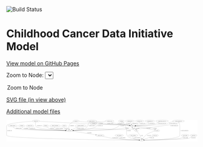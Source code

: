 <link rel='stylesheet' href="assets/style.css">
<link rel='stylesheet' href="https://unpkg.com/leaflet@1.5.1/dist/leaflet.css" integrity="sha512-xwE/Az9zrjBIphAcBb3F6JVqxf46+CDLwfLMHloNu6KEQCAWi6HcDUbeOfBIptF7tcCzusKFjFw2yuvEpDL9wQ==" crossorigin="">
<script type="text/javascript" src="https://code.jquery.com/jquery-3.2.1.min.js"></script>
<script type="text/javascript"  src="https://unpkg.com/leaflet@1.5.1/dist/leaflet.js"></script>
<script type="text/javascript" src="assets/actions.js"></script>

![Build Status](https://github.com/CBIIT/ccdi-model/actions/workflows/model-test-and-deploy.yml/badge.svg)

# Childhood Cancer Data Initiative Model

[View model on GitHub Pages](https://cbiit.github.io/ccdi-model/)



Zoom to Node: <select id="node_select">
  <option value="">Zoom to Node</option>
</select>
<div id="model"></div>

<p>
<a href="./model-desc/ccdi-model.svg">SVG file (in view above)</a>
<p>
<a href="./model-desc">Additional model files</a>
<div id='graph' style='display:off;'>
<svg width="3462pt" height="392pt"
 viewBox="0.00 0.00 3462.04 392.00" xmlns="http://www.w3.org/2000/svg" xmlns:xlink="http://www.w3.org/1999/xlink">
<g id="graph0" class="graph" transform="scale(1 1) rotate(0) translate(4 388)">
<title>Perl</title>
<polygon fill="#ffffff" stroke="transparent" points="-4,4 -4,-388 3458.0444,-388 3458.0444,4 -4,4"/>
<!-- consent_group -->
<g id="node1" class="node">
<title>consent_group</title>
<ellipse fill="none" stroke="#000000" cx="1693" cy="-105" rx="79.0865" ry="18"/>
<text text-anchor="middle" x="1693" y="-101.3" font-family="Times,serif" font-size="14.00" fill="#000000">consent_group</text>
</g>
<!-- study -->
<g id="node13" class="node">
<title>study</title>
<ellipse fill="none" stroke="#000000" cx="2450" cy="-18" rx="36.2938" ry="18"/>
<text text-anchor="middle" x="2450" y="-14.3" font-family="Times,serif" font-size="14.00" fill="#000000">study</text>
</g>
<!-- consent_group&#45;&gt;study -->
<g id="edge38" class="edge">
<title>consent_group&#45;&gt;study</title>
<path fill="none" stroke="#000000" d="M1742.029,-90.7625C1784.9036,-78.915 1849.0446,-62.6398 1906,-54 2001.3983,-39.5287 2289.8972,-25.2734 2403.4056,-20.0692"/>
<polygon fill="#000000" stroke="#000000" points="2403.6832,-23.5602 2413.5134,-19.6085 2403.3644,-16.5675 2403.6832,-23.5602"/>
<text text-anchor="middle" x="1969.5" y="-57.8" font-family="Times,serif" font-size="14.00" fill="#000000">of_consent_group</text>
</g>
<!-- generic_file -->
<g id="node2" class="node">
<title>generic_file</title>
<ellipse fill="none" stroke="#000000" cx="532" cy="-366" rx="65.7887" ry="18"/>
<text text-anchor="middle" x="532" y="-362.3" font-family="Times,serif" font-size="14.00" fill="#000000">generic_file</text>
</g>
<!-- participant -->
<g id="node3" class="node">
<title>participant</title>
<ellipse fill="none" stroke="#000000" cx="1140" cy="-192" rx="62.2891" ry="18"/>
<text text-anchor="middle" x="1140" y="-188.3" font-family="Times,serif" font-size="14.00" fill="#000000">participant</text>
</g>
<!-- generic_file&#45;&gt;participant -->
<g id="edge9" class="edge">
<title>generic_file&#45;&gt;participant</title>
<path fill="none" stroke="#000000" d="M527.5005,-347.7531C522.9429,-324.4318 519.3035,-284.2966 541,-261 576.3933,-222.9965 916.8368,-202.4504 1068.1396,-195.1324"/>
<polygon fill="#000000" stroke="#000000" points="1068.4419,-198.622 1078.2635,-194.6488 1068.1079,-191.63 1068.4419,-198.622"/>
<text text-anchor="middle" x="594" y="-275.3" font-family="Times,serif" font-size="14.00" fill="#000000">of_generic_file</text>
</g>
<!-- generic_file&#45;&gt;study -->
<g id="edge8" class="edge">
<title>generic_file&#45;&gt;study</title>
<path fill="none" stroke="#000000" d="M467.8284,-362.1203C326.3326,-352.7067 0,-325.911 0,-279 0,-279 0,-279 0,-105 0,-42.486 2064.6512,-21.4309 2403.2747,-18.398"/>
<polygon fill="#000000" stroke="#000000" points="2403.4967,-21.8963 2413.4652,-18.3076 2403.4345,-14.8966 2403.4967,-21.8963"/>
<text text-anchor="middle" x="53" y="-188.3" font-family="Times,serif" font-size="14.00" fill="#000000">of_generic_file</text>
</g>
<!-- sample -->
<g id="node17" class="node">
<title>sample</title>
<ellipse fill="none" stroke="#000000" cx="2285" cy="-279" rx="44.393" ry="18"/>
<text text-anchor="middle" x="2285" y="-275.3" font-family="Times,serif" font-size="14.00" fill="#000000">sample</text>
</g>
<!-- generic_file&#45;&gt;sample -->
<g id="edge7" class="edge">
<title>generic_file&#45;&gt;sample</title>
<path fill="none" stroke="#000000" d="M596.4154,-362.2577C755.937,-353.0938 1182.1915,-329.2413 1538,-315 1810.3438,-304.0994 1879.3416,-319.1735 2151,-297 2178.4503,-294.7594 2208.8873,-290.7914 2233.8067,-287.1502"/>
<polygon fill="#000000" stroke="#000000" points="2234.3935,-290.6015 2243.7702,-285.6691 2233.3642,-283.6776 2234.3935,-290.6015"/>
<text text-anchor="middle" x="1591" y="-318.8" font-family="Times,serif" font-size="14.00" fill="#000000">of_generic_file</text>
</g>
<!-- participant&#45;&gt;consent_group -->
<g id="edge22" class="edge">
<title>participant&#45;&gt;consent_group</title>
<path fill="none" stroke="#000000" d="M1194.7911,-183.3801C1294.2414,-167.7342 1504.5936,-134.6408 1617.5396,-116.8717"/>
<polygon fill="#000000" stroke="#000000" points="1618.1597,-120.3173 1627.4942,-115.3056 1617.0718,-113.4023 1618.1597,-120.3173"/>
<text text-anchor="middle" x="1500.5" y="-144.8" font-family="Times,serif" font-size="14.00" fill="#000000">of_participant</text>
</g>
<!-- radiology_file -->
<g id="node4" class="node">
<title>radiology_file</title>
<ellipse fill="none" stroke="#000000" cx="423" cy="-279" rx="73.387" ry="18"/>
<text text-anchor="middle" x="423" y="-275.3" font-family="Times,serif" font-size="14.00" fill="#000000">radiology_file</text>
</g>
<!-- radiology_file&#45;&gt;participant -->
<g id="edge18" class="edge">
<title>radiology_file&#45;&gt;participant</title>
<path fill="none" stroke="#000000" d="M411.9559,-260.7908C406.9392,-249.9493 403.7571,-236.6606 412,-228 434.3446,-204.5232 887.2841,-195.5652 1067.2249,-192.9244"/>
<polygon fill="#000000" stroke="#000000" points="1067.442,-196.4217 1077.3905,-192.7776 1067.341,-189.4224 1067.442,-196.4217"/>
<text text-anchor="middle" x="471" y="-231.8" font-family="Times,serif" font-size="14.00" fill="#000000">of_radiology_file</text>
</g>
<!-- family_relationship -->
<g id="node5" class="node">
<title>family_relationship</title>
<ellipse fill="none" stroke="#000000" cx="880" cy="-279" rx="100.1823" ry="18"/>
<text text-anchor="middle" x="880" y="-275.3" font-family="Times,serif" font-size="14.00" fill="#000000">family_relationship</text>
</g>
<!-- family_relationship&#45;&gt;participant -->
<g id="edge11" class="edge">
<title>family_relationship&#45;&gt;participant</title>
<path fill="none" stroke="#000000" d="M874.1175,-260.8977C871.8254,-250.0965 871.3195,-236.8125 879,-228 891.3962,-213.7766 996.2252,-202.9336 1069.1938,-197.0217"/>
<polygon fill="#000000" stroke="#000000" points="1069.5747,-200.5026 1079.2655,-196.2204 1069.0194,-193.5246 1069.5747,-200.5026"/>
<text text-anchor="middle" x="958.5" y="-231.8" font-family="Times,serif" font-size="14.00" fill="#000000">of_family_relationship</text>
</g>
<!-- sequencing_file -->
<g id="node6" class="node">
<title>sequencing_file</title>
<ellipse fill="none" stroke="#000000" cx="2236" cy="-366" rx="83.3857" ry="18"/>
<text text-anchor="middle" x="2236" y="-362.3" font-family="Times,serif" font-size="14.00" fill="#000000">sequencing_file</text>
</g>
<!-- sequencing_file&#45;&gt;sample -->
<g id="edge3" class="edge">
<title>sequencing_file&#45;&gt;sample</title>
<path fill="none" stroke="#000000" d="M2242.5436,-348.0342C2246.4816,-338.0303 2251.9063,-325.5114 2258,-315 2260.0142,-311.5255 2262.3083,-307.9948 2264.6885,-304.5705"/>
<polygon fill="#000000" stroke="#000000" points="2267.6048,-306.5116 2270.6724,-296.3706 2261.9503,-302.3852 2267.6048,-306.5116"/>
<text text-anchor="middle" x="2324.5" y="-318.8" font-family="Times,serif" font-size="14.00" fill="#000000">of_sequencing_file</text>
</g>
<!-- pathology_file -->
<g id="node7" class="node">
<title>pathology_file</title>
<ellipse fill="none" stroke="#000000" cx="2413" cy="-366" rx="76.0865" ry="18"/>
<text text-anchor="middle" x="2413" y="-362.3" font-family="Times,serif" font-size="14.00" fill="#000000">pathology_file</text>
</g>
<!-- pathology_file&#45;&gt;sample -->
<g id="edge34" class="edge">
<title>pathology_file&#45;&gt;sample</title>
<path fill="none" stroke="#000000" d="M2409.0983,-347.772C2405.9094,-336.9235 2400.3525,-323.634 2391,-315 2376.0425,-301.1916 2355.5799,-292.6561 2336.6211,-287.3903"/>
<polygon fill="#000000" stroke="#000000" points="2337.4342,-283.9858 2326.881,-284.924 2335.7159,-290.7716 2337.4342,-283.9858"/>
<text text-anchor="middle" x="2463" y="-318.8" font-family="Times,serif" font-size="14.00" fill="#000000">of_pathology_file</text>
</g>
<!-- survival -->
<g id="node8" class="node">
<title>survival</title>
<ellipse fill="none" stroke="#000000" cx="1046" cy="-279" rx="48.1917" ry="18"/>
<text text-anchor="middle" x="1046" y="-275.3" font-family="Times,serif" font-size="14.00" fill="#000000">survival</text>
</g>
<!-- survival&#45;&gt;participant -->
<g id="edge10" class="edge">
<title>survival&#45;&gt;participant</title>
<path fill="none" stroke="#000000" d="M1041.6916,-260.9528C1040.245,-250.4369 1040.3998,-237.4328 1047,-228 1052.0459,-220.7887 1067.7529,-213.627 1084.8569,-207.613"/>
<polygon fill="#000000" stroke="#000000" points="1086.0764,-210.8957 1094.444,-204.397 1083.8501,-204.2591 1086.0764,-210.8957"/>
<text text-anchor="middle" x="1086.5" y="-231.8" font-family="Times,serif" font-size="14.00" fill="#000000">of_survival</text>
</g>
<!-- genetic_analysis -->
<g id="node9" class="node">
<title>genetic_analysis</title>
<ellipse fill="none" stroke="#000000" cx="1548" cy="-366" rx="87.9851" ry="18"/>
<text text-anchor="middle" x="1548" y="-362.3" font-family="Times,serif" font-size="14.00" fill="#000000">genetic_analysis</text>
</g>
<!-- genetic_analysis&#45;&gt;participant -->
<g id="edge40" class="edge">
<title>genetic_analysis&#45;&gt;participant</title>
<path fill="none" stroke="#000000" d="M1519.3003,-348.8855C1511.5235,-343.4458 1503.474,-337.0034 1497,-330 1459.1583,-289.064 1473.8671,-252.9203 1424,-228 1387.9292,-209.9742 1283.4795,-200.336 1211.8296,-195.6947"/>
<polygon fill="#000000" stroke="#000000" points="1211.7082,-192.1802 1201.5083,-195.0457 1211.2689,-199.1664 1211.7082,-192.1802"/>
<text text-anchor="middle" x="1545" y="-275.3" font-family="Times,serif" font-size="14.00" fill="#000000">of_genetic_analysis</text>
</g>
<!-- genetic_analysis&#45;&gt;sample -->
<g id="edge39" class="edge">
<title>genetic_analysis&#45;&gt;sample</title>
<path fill="none" stroke="#000000" d="M1620.5402,-355.8474C1661.6831,-349.5492 1713.9874,-340.6343 1760,-330 1783.0199,-324.6797 1787.7117,-318.9849 1811,-315 1960.1549,-289.4777 2000.3342,-311.0844 2151,-297 2178.3194,-294.4462 2208.6288,-290.4716 2233.5015,-286.9062"/>
<polygon fill="#000000" stroke="#000000" points="2234.0578,-290.3622 2243.4506,-285.4606 2233.0512,-283.4349 2234.0578,-290.3622"/>
<text text-anchor="middle" x="1881" y="-318.8" font-family="Times,serif" font-size="14.00" fill="#000000">of_genetic_analysis</text>
</g>
<!-- study_funding -->
<g id="node10" class="node">
<title>study_funding</title>
<ellipse fill="none" stroke="#000000" cx="2042" cy="-105" rx="77.1866" ry="18"/>
<text text-anchor="middle" x="2042" y="-101.3" font-family="Times,serif" font-size="14.00" fill="#000000">study_funding</text>
</g>
<!-- study_funding&#45;&gt;study -->
<g id="edge6" class="edge">
<title>study_funding&#45;&gt;study</title>
<path fill="none" stroke="#000000" d="M2036.8615,-86.7091C2035.0059,-75.8369 2035.0225,-62.5446 2043,-54 2067.1662,-28.116 2301.2596,-20.7086 2403.0851,-18.7022"/>
<polygon fill="#000000" stroke="#000000" points="2403.451,-22.196 2413.3835,-18.5088 2403.3196,-15.1972 2403.451,-22.196"/>
<text text-anchor="middle" x="2105" y="-57.8" font-family="Times,serif" font-size="14.00" fill="#000000">of_study_funding</text>
</g>
<!-- treatment_response -->
<g id="node11" class="node">
<title>treatment_response</title>
<ellipse fill="none" stroke="#000000" cx="1342" cy="-279" rx="104.7816" ry="18"/>
<text text-anchor="middle" x="1342" y="-275.3" font-family="Times,serif" font-size="14.00" fill="#000000">treatment_response</text>
</g>
<!-- treatment_response&#45;&gt;participant -->
<g id="edge19" class="edge">
<title>treatment_response&#45;&gt;participant</title>
<path fill="none" stroke="#000000" d="M1303.0524,-262.2255C1269.0992,-247.6021 1219.8708,-226.3998 1184.3986,-211.1222"/>
<polygon fill="#000000" stroke="#000000" points="1185.3514,-207.7218 1174.7825,-206.9806 1182.5824,-214.1508 1185.3514,-207.7218"/>
<text text-anchor="middle" x="1337" y="-231.8" font-family="Times,serif" font-size="14.00" fill="#000000">of_treatment_response</text>
</g>
<!-- synonym -->
<g id="node12" class="node">
<title>synonym</title>
<ellipse fill="none" stroke="#000000" cx="2083" cy="-366" rx="51.9908" ry="18"/>
<text text-anchor="middle" x="2083" y="-362.3" font-family="Times,serif" font-size="14.00" fill="#000000">synonym</text>
</g>
<!-- synonym&#45;&gt;participant -->
<g id="edge15" class="edge">
<title>synonym&#45;&gt;participant</title>
<path fill="none" stroke="#000000" d="M2085.8413,-347.7041C2086.4414,-336.8301 2085.0993,-323.5375 2077,-315 1915.427,-144.6848 1789.0001,-256.706 1556,-228 1435.3047,-213.1301 1294.159,-202.2899 1211.1912,-196.5833"/>
<polygon fill="#000000" stroke="#000000" points="1211.334,-193.085 1201.119,-195.8961 1210.8575,-200.0688 1211.334,-193.085"/>
<text text-anchor="middle" x="2098.5" y="-275.3" font-family="Times,serif" font-size="14.00" fill="#000000">of_synonym</text>
</g>
<!-- synonym&#45;&gt;study -->
<g id="edge16" class="edge">
<title>synonym&#45;&gt;study</title>
<path fill="none" stroke="#000000" d="M2099.7326,-348.7747C2115.653,-332.1429 2138.1624,-307.9196 2145,-297 2158.7537,-275.0355 2159.3992,-267.7756 2167,-243 2187.785,-175.249 2153.8944,-140.8191 2200,-87 2226.4848,-56.0843 2340.2878,-34.417 2404.84,-24.3576"/>
<polygon fill="#000000" stroke="#000000" points="2405.3995,-27.8129 2414.7564,-22.8432 2404.3426,-20.8931 2405.3995,-27.8129"/>
<text text-anchor="middle" x="2217.5" y="-188.3" font-family="Times,serif" font-size="14.00" fill="#000000">of_synonym</text>
</g>
<!-- synonym&#45;&gt;sample -->
<g id="edge17" class="edge">
<title>synonym&#45;&gt;sample</title>
<path fill="none" stroke="#000000" d="M2104.8223,-349.4551C2120.157,-338.4587 2141.5129,-324.3708 2162,-315 2185.442,-304.2776 2212.8579,-295.8871 2235.8497,-289.9138"/>
<polygon fill="#000000" stroke="#000000" points="2236.8977,-293.2592 2245.7389,-287.4211 2235.1867,-286.4715 2236.8977,-293.2592"/>
<text text-anchor="middle" x="2204.5" y="-318.8" font-family="Times,serif" font-size="14.00" fill="#000000">of_synonym</text>
</g>
<!-- study_personnel -->
<g id="node14" class="node">
<title>study_personnel</title>
<ellipse fill="none" stroke="#000000" cx="2296" cy="-105" rx="87.1846" ry="18"/>
<text text-anchor="middle" x="2296" y="-101.3" font-family="Times,serif" font-size="14.00" fill="#000000">study_personnel</text>
</g>
<!-- study_personnel&#45;&gt;study -->
<g id="edge24" class="edge">
<title>study_personnel&#45;&gt;study</title>
<path fill="none" stroke="#000000" d="M2291.2296,-86.6052C2289.6192,-75.966 2289.764,-62.9544 2297,-54 2310.3322,-37.5017 2363.8983,-27.765 2403.9138,-22.6621"/>
<polygon fill="#000000" stroke="#000000" points="2404.5158,-26.1147 2414.0203,-21.4334 2403.6709,-19.1659 2404.5158,-26.1147"/>
<text text-anchor="middle" x="2366.5" y="-57.8" font-family="Times,serif" font-size="14.00" fill="#000000">of_study_personnel</text>
</g>
<!-- cytogenomic_file -->
<g id="node15" class="node">
<title>cytogenomic_file</title>
<ellipse fill="none" stroke="#000000" cx="2597" cy="-366" rx="89.8845" ry="18"/>
<text text-anchor="middle" x="2597" y="-362.3" font-family="Times,serif" font-size="14.00" fill="#000000">cytogenomic_file</text>
</g>
<!-- cytogenomic_file&#45;&gt;sample -->
<g id="edge4" class="edge">
<title>cytogenomic_file&#45;&gt;sample</title>
<path fill="none" stroke="#000000" d="M2578.3594,-348.2365C2565.2963,-336.8507 2546.8614,-322.7926 2528,-315 2494.6982,-301.2413 2399.4895,-289.9613 2338.6068,-283.8822"/>
<polygon fill="#000000" stroke="#000000" points="2338.698,-280.3744 2328.4037,-282.8799 2338.0135,-287.3409 2338.698,-280.3744"/>
<text text-anchor="middle" x="2625.5" y="-318.8" font-family="Times,serif" font-size="14.00" fill="#000000">of_cytogenomic_file</text>
</g>
<!-- diagnosis -->
<g id="node16" class="node">
<title>diagnosis</title>
<ellipse fill="none" stroke="#000000" cx="1259" cy="-366" rx="54.6905" ry="18"/>
<text text-anchor="middle" x="1259" y="-362.3" font-family="Times,serif" font-size="14.00" fill="#000000">diagnosis</text>
</g>
<!-- diagnosis&#45;&gt;participant -->
<g id="edge21" class="edge">
<title>diagnosis&#45;&gt;participant</title>
<path fill="none" stroke="#000000" d="M1217.4942,-354.1656C1189.9123,-343.8999 1155.7878,-326.0182 1139,-297 1125.5238,-273.706 1127.9221,-242.3622 1132.3681,-219.9981"/>
<polygon fill="#000000" stroke="#000000" points="1135.8112,-220.6389 1134.5796,-210.1159 1128.9801,-219.1101 1135.8112,-220.6389"/>
<text text-anchor="middle" x="1183.5" y="-275.3" font-family="Times,serif" font-size="14.00" fill="#000000">of_diagnosis</text>
</g>
<!-- diagnosis&#45;&gt;sample -->
<g id="edge20" class="edge">
<title>diagnosis&#45;&gt;sample</title>
<path fill="none" stroke="#000000" d="M1311.5591,-361.0389C1350.1444,-357.405 1403.8282,-352.3662 1451,-348 1494.773,-343.9484 1607.1709,-346.2936 1648,-330 1657.9926,-326.0123 1656.9035,-318.7168 1667,-315 1717.5017,-296.409 2097.3809,-301.5876 2151,-297 2178.4414,-294.6521 2208.8776,-290.6752 2233.7988,-287.0557"/>
<polygon fill="#000000" stroke="#000000" points="2234.3813,-290.5078 2243.7632,-285.5853 2233.3593,-283.5828 2234.3813,-290.5078"/>
<text text-anchor="middle" x="1711.5" y="-318.8" font-family="Times,serif" font-size="14.00" fill="#000000">of_diagnosis</text>
</g>
<!-- sample&#45;&gt;participant -->
<g id="edge30" class="edge">
<title>sample&#45;&gt;participant</title>
<path fill="none" stroke="#000000" d="M2249.4344,-268.2634C2207.2966,-256.0726 2134.7588,-236.7446 2071,-228 1905.5781,-205.3121 1401.477,-195.8045 1212.5377,-192.974"/>
<polygon fill="#000000" stroke="#000000" points="1212.4837,-189.4729 1202.433,-192.8245 1212.3801,-196.4722 1212.4837,-189.4729"/>
<text text-anchor="middle" x="2185.5" y="-231.8" font-family="Times,serif" font-size="14.00" fill="#000000">of_sample</text>
</g>
<!-- cell_line -->
<g id="node20" class="node">
<title>cell_line</title>
<ellipse fill="none" stroke="#000000" cx="2727" cy="-192" rx="49.2915" ry="18"/>
<text text-anchor="middle" x="2727" y="-188.3" font-family="Times,serif" font-size="14.00" fill="#000000">cell_line</text>
</g>
<!-- sample&#45;&gt;cell_line -->
<g id="edge32" class="edge">
<title>sample&#45;&gt;cell_line</title>
<path fill="none" stroke="#000000" d="M2328.7676,-276.0651C2406.3072,-270.5674 2564.6589,-257.9155 2618,-243 2643.6492,-235.8278 2670.7817,-223.1526 2691.5603,-212.2332"/>
<polygon fill="#000000" stroke="#000000" points="2693.475,-215.1779 2700.6319,-207.3658 2690.1654,-209.0097 2693.475,-215.1779"/>
<text text-anchor="middle" x="2694.5" y="-231.8" font-family="Times,serif" font-size="14.00" fill="#000000">of_sample</text>
</g>
<!-- pdx -->
<g id="node25" class="node">
<title>pdx</title>
<ellipse fill="none" stroke="#000000" cx="2356" cy="-192" rx="27.8951" ry="18"/>
<text text-anchor="middle" x="2356" y="-188.3" font-family="Times,serif" font-size="14.00" fill="#000000">pdx</text>
</g>
<!-- sample&#45;&gt;pdx -->
<g id="edge31" class="edge">
<title>sample&#45;&gt;pdx</title>
<path fill="none" stroke="#000000" d="M2310.3408,-264.2139C2318.6899,-258.4134 2327.4923,-251.177 2334,-243 2339.5497,-236.0268 2343.9597,-227.4413 2347.3296,-219.3166"/>
<polygon fill="#000000" stroke="#000000" points="2350.6745,-220.3658 2350.9309,-209.7741 2344.1254,-217.8941 2350.6745,-220.3658"/>
<text text-anchor="middle" x="2379.5" y="-231.8" font-family="Times,serif" font-size="14.00" fill="#000000">of_sample</text>
</g>
<!-- medical_history -->
<g id="node18" class="node">
<title>medical_history</title>
<ellipse fill="none" stroke="#000000" cx="113" cy="-279" rx="85.2851" ry="18"/>
<text text-anchor="middle" x="113" y="-275.3" font-family="Times,serif" font-size="14.00" fill="#000000">medical_history</text>
</g>
<!-- medical_history&#45;&gt;participant -->
<g id="edge33" class="edge">
<title>medical_history&#45;&gt;participant</title>
<path fill="none" stroke="#000000" d="M121.8413,-260.9743C128.6202,-249.317 139.1627,-235.0476 153,-228 193.5622,-207.3408 846.1206,-196.1828 1067.3282,-192.98"/>
<polygon fill="#000000" stroke="#000000" points="1067.583,-196.4768 1077.5317,-192.8335 1067.4824,-189.4776 1067.583,-196.4768"/>
<text text-anchor="middle" x="221" y="-231.8" font-family="Times,serif" font-size="14.00" fill="#000000">of_medical_history</text>
</g>
<!-- treatment -->
<g id="node19" class="node">
<title>treatment</title>
<ellipse fill="none" stroke="#000000" cx="274" cy="-279" rx="57.6901" ry="18"/>
<text text-anchor="middle" x="274" y="-275.3" font-family="Times,serif" font-size="14.00" fill="#000000">treatment</text>
</g>
<!-- treatment&#45;&gt;participant -->
<g id="edge13" class="edge">
<title>treatment&#45;&gt;participant</title>
<path fill="none" stroke="#000000" d="M281.1928,-261.063C286.8819,-249.4453 296.0399,-235.1868 309,-228 341.8588,-209.7787 870.6681,-197.3884 1067.2013,-193.3932"/>
<polygon fill="#000000" stroke="#000000" points="1067.4996,-196.888 1077.4269,-193.1868 1067.3583,-189.8894 1067.4996,-196.888"/>
<text text-anchor="middle" x="356" y="-231.8" font-family="Times,serif" font-size="14.00" fill="#000000">of_treatment</text>
</g>
<!-- cell_line&#45;&gt;study -->
<g id="edge1" class="edge">
<title>cell_line&#45;&gt;study</title>
<path fill="none" stroke="#000000" d="M2684.7813,-182.4434C2645.5881,-172.1806 2586.8553,-153.1546 2543,-123 2511.685,-101.468 2483.9883,-67.1669 2467.1362,-43.6674"/>
<polygon fill="#000000" stroke="#000000" points="2469.8317,-41.4154 2461.2234,-35.2389 2464.1012,-45.4355 2469.8317,-41.4154"/>
<text text-anchor="middle" x="2583.5" y="-101.3" font-family="Times,serif" font-size="14.00" fill="#000000">of_cell_line</text>
</g>
<!-- cell_line&#45;&gt;sample -->
<g id="edge2" class="edge">
<title>cell_line&#45;&gt;sample</title>
<path fill="none" stroke="#000000" d="M2683.5205,-200.5582C2601.0112,-216.7987 2422.1921,-251.9961 2334.9273,-269.1727"/>
<polygon fill="#000000" stroke="#000000" points="2334.1399,-265.7604 2325.0041,-271.1259 2335.4918,-272.6286 2334.1399,-265.7604"/>
<text text-anchor="middle" x="2573.5" y="-231.8" font-family="Times,serif" font-size="14.00" fill="#000000">of_cell_line</text>
</g>
<!-- clinical_measure_file -->
<g id="node21" class="node">
<title>clinical_measure_file</title>
<ellipse fill="none" stroke="#000000" cx="3117" cy="-366" rx="108.5808" ry="18"/>
<text text-anchor="middle" x="3117" y="-362.3" font-family="Times,serif" font-size="14.00" fill="#000000">clinical_measure_file</text>
</g>
<!-- clinical_measure_file&#45;&gt;participant -->
<g id="edge28" class="edge">
<title>clinical_measure_file&#45;&gt;participant</title>
<path fill="none" stroke="#000000" d="M3116.8361,-347.7709C3115.7109,-336.6382 3112.3115,-323.0419 3103,-315 3078.0926,-293.4888 2988.6541,-301.101 2956,-297 2717.6841,-267.0702 2659.4564,-246.733 2420,-228 2182.7778,-209.4418 1447.2683,-196.748 1212.6824,-193.0875"/>
<polygon fill="#000000" stroke="#000000" points="1212.6088,-189.586 1202.5556,-192.9302 1212.5001,-196.5852 1212.6088,-189.586"/>
<text text-anchor="middle" x="3042" y="-275.3" font-family="Times,serif" font-size="14.00" fill="#000000">of_clinical_measure_file</text>
</g>
<!-- clinical_measure_file&#45;&gt;study -->
<g id="edge27" class="edge">
<title>clinical_measure_file&#45;&gt;study</title>
<path fill="none" stroke="#000000" d="M3125.4639,-347.7683C3132.7166,-330.4595 3142,-303.516 3142,-279 3142,-279 3142,-279 3142,-105 3142,-39.8253 2652.5298,-22.7406 2496.905,-18.9557"/>
<polygon fill="#000000" stroke="#000000" points="2496.7961,-15.4522 2486.7163,-18.7154 2496.631,-22.4503 2496.7961,-15.4522"/>
<text text-anchor="middle" x="3228" y="-188.3" font-family="Times,serif" font-size="14.00" fill="#000000">of_clinical_measure_file</text>
</g>
<!-- clinical_measure_file&#45;&gt;sample -->
<g id="edge29" class="edge">
<title>clinical_measure_file&#45;&gt;sample</title>
<path fill="none" stroke="#000000" d="M3026.9932,-355.7704C2995.8392,-350.3665 2961.184,-342.2152 2931,-330 2919.6872,-325.4218 2919.5929,-318.8136 2908,-315 2854.8496,-297.5155 2481.7969,-284.8071 2339.7452,-280.5521"/>
<polygon fill="#000000" stroke="#000000" points="2339.6228,-277.047 2329.5233,-280.2485 2339.4149,-284.0439 2339.6228,-277.047"/>
<text text-anchor="middle" x="3017" y="-318.8" font-family="Times,serif" font-size="14.00" fill="#000000">of_clinical_measure_file</text>
</g>
<!-- study_arm -->
<g id="node22" class="node">
<title>study_arm</title>
<ellipse fill="none" stroke="#000000" cx="2693" cy="-105" rx="59.5901" ry="18"/>
<text text-anchor="middle" x="2693" y="-101.3" font-family="Times,serif" font-size="14.00" fill="#000000">study_arm</text>
</g>
<!-- study_arm&#45;&gt;study -->
<g id="edge12" class="edge">
<title>study_arm&#45;&gt;study</title>
<path fill="none" stroke="#000000" d="M2654.4959,-91.2146C2609.2376,-75.011 2534.5487,-48.2705 2489.0537,-31.9822"/>
<polygon fill="#000000" stroke="#000000" points="2490.1283,-28.6494 2479.5337,-28.5738 2487.7688,-35.2398 2490.1283,-28.6494"/>
<text text-anchor="middle" x="2634.5" y="-57.8" font-family="Times,serif" font-size="14.00" fill="#000000">of_study_arm</text>
</g>
<!-- methylation_array_file -->
<g id="node23" class="node">
<title>methylation_array_file</title>
<ellipse fill="none" stroke="#000000" cx="2820" cy="-366" rx="115.8798" ry="18"/>
<text text-anchor="middle" x="2820" y="-362.3" font-family="Times,serif" font-size="14.00" fill="#000000">methylation_array_file</text>
</g>
<!-- methylation_array_file&#45;&gt;sample -->
<g id="edge35" class="edge">
<title>methylation_array_file&#45;&gt;sample</title>
<path fill="none" stroke="#000000" d="M2771.3755,-349.6652C2756.2505,-344.032 2739.6949,-337.2881 2725,-330 2713.7312,-324.4111 2712.9303,-318.9862 2701,-315 2635.4077,-293.0841 2436.5089,-283.839 2339.4464,-280.5513"/>
<polygon fill="#000000" stroke="#000000" points="2339.3633,-277.0468 2329.2534,-280.2153 2339.1326,-284.043 2339.3633,-277.0468"/>
<text text-anchor="middle" x="2816.5" y="-318.8" font-family="Times,serif" font-size="14.00" fill="#000000">of_methylation_array_file</text>
</g>
<!-- exposure -->
<g id="node24" class="node">
<title>exposure</title>
<ellipse fill="none" stroke="#000000" cx="709" cy="-279" rx="53.0913" ry="18"/>
<text text-anchor="middle" x="709" y="-275.3" font-family="Times,serif" font-size="14.00" fill="#000000">exposure</text>
</g>
<!-- exposure&#45;&gt;participant -->
<g id="edge5" class="edge">
<title>exposure&#45;&gt;participant</title>
<path fill="none" stroke="#000000" d="M727.5847,-261.9587C741.4911,-250.2791 761.5605,-235.5773 782,-228 832.7577,-209.1831 978.8837,-199.3441 1067.9772,-194.9515"/>
<polygon fill="#000000" stroke="#000000" points="1068.1953,-198.4451 1078.0152,-194.4677 1067.8582,-191.4532 1068.1953,-198.4451"/>
<text text-anchor="middle" x="825.5" y="-231.8" font-family="Times,serif" font-size="14.00" fill="#000000">of_exposure</text>
</g>
<!-- pdx&#45;&gt;study -->
<g id="edge36" class="edge">
<title>pdx&#45;&gt;study</title>
<path fill="none" stroke="#000000" d="M2368.8739,-175.8391C2386.3514,-153.1826 2417.5208,-110.1274 2436,-69 2439.2968,-61.6626 2441.9768,-53.3743 2444.076,-45.6452"/>
<polygon fill="#000000" stroke="#000000" points="2447.4739,-46.4842 2446.5041,-35.9338 2440.6829,-44.7862 2447.4739,-46.4842"/>
<text text-anchor="middle" x="2451" y="-101.3" font-family="Times,serif" font-size="14.00" fill="#000000">of_pdx</text>
</g>
<!-- pdx&#45;&gt;sample -->
<g id="edge37" class="edge">
<title>pdx&#45;&gt;sample</title>
<path fill="none" stroke="#000000" d="M2329.2569,-197.4564C2312.5454,-202.3969 2292.3047,-211.5275 2282,-228 2277.8135,-234.6922 2276.9006,-242.8954 2277.491,-250.75"/>
<polygon fill="#000000" stroke="#000000" points="2274.0413,-251.3475 2278.9843,-260.7186 2280.9641,-250.3104 2274.0413,-251.3475"/>
<text text-anchor="middle" x="2306" y="-231.8" font-family="Times,serif" font-size="14.00" fill="#000000">of_pdx</text>
</g>
<!-- study_admin -->
<g id="node26" class="node">
<title>study_admin</title>
<ellipse fill="none" stroke="#000000" cx="3240" cy="-105" rx="70.3881" ry="18"/>
<text text-anchor="middle" x="3240" y="-101.3" font-family="Times,serif" font-size="14.00" fill="#000000">study_admin</text>
</g>
<!-- study_admin&#45;&gt;study -->
<g id="edge14" class="edge">
<title>study_admin&#45;&gt;study</title>
<path fill="none" stroke="#000000" d="M3218.2964,-87.6515C3202.1403,-75.8232 3178.9933,-61.0699 3156,-54 3093.3504,-34.7368 2643.6483,-22.5546 2496.4822,-19.0493"/>
<polygon fill="#000000" stroke="#000000" points="2496.4983,-15.5488 2486.4185,-18.8119 2496.3332,-22.5468 2496.4983,-15.5488"/>
<text text-anchor="middle" x="3243.5" y="-57.8" font-family="Times,serif" font-size="14.00" fill="#000000">of_study_admin</text>
</g>
<!-- publication -->
<g id="node27" class="node">
<title>publication</title>
<ellipse fill="none" stroke="#000000" cx="3391" cy="-105" rx="63.0888" ry="18"/>
<text text-anchor="middle" x="3391" y="-101.3" font-family="Times,serif" font-size="14.00" fill="#000000">publication</text>
</g>
<!-- publication&#45;&gt;study -->
<g id="edge23" class="edge">
<title>publication&#45;&gt;study</title>
<path fill="none" stroke="#000000" d="M3369.1506,-88.0929C3352.35,-76.1525 3328.0183,-61.0674 3304,-54 3226.5617,-31.2138 2663.8365,-21.1551 2496.6908,-18.6494"/>
<polygon fill="#000000" stroke="#000000" points="2496.542,-15.1469 2486.4913,-18.4985 2496.4384,-22.1461 2496.542,-15.1469"/>
<text text-anchor="middle" x="3387" y="-57.8" font-family="Times,serif" font-size="14.00" fill="#000000">of_publication</text>
</g>
<!-- laboratory_test -->
<g id="node28" class="node">
<title>laboratory_test</title>
<ellipse fill="none" stroke="#000000" cx="1866" cy="-366" rx="81.7856" ry="18"/>
<text text-anchor="middle" x="1866" y="-362.3" font-family="Times,serif" font-size="14.00" fill="#000000">laboratory_test</text>
</g>
<!-- laboratory_test&#45;&gt;participant -->
<g id="edge26" class="edge">
<title>laboratory_test&#45;&gt;participant</title>
<path fill="none" stroke="#000000" d="M1789.6347,-359.2791C1689.6507,-350.299 1526.4523,-334.9426 1522,-330 1517.538,-325.0467 1517.7376,-320.1261 1522,-315 1550.0338,-281.2854 1590.9662,-330.7146 1619,-297 1629.2297,-284.6974 1629.1788,-273.3447 1619,-261 1593.4024,-229.9556 1337.9033,-206.7359 1210.9019,-197.0136"/>
<polygon fill="#000000" stroke="#000000" points="1211.1096,-193.5194 1200.8736,-196.2535 1210.5805,-200.4993 1211.1096,-193.5194"/>
<text text-anchor="middle" x="1692.5" y="-275.3" font-family="Times,serif" font-size="14.00" fill="#000000">of_laboratory_test</text>
</g>
<!-- laboratory_test&#45;&gt;sample -->
<g id="edge25" class="edge">
<title>laboratory_test&#45;&gt;sample</title>
<path fill="none" stroke="#000000" d="M1901.6322,-349.6889C1928.2017,-338.2099 1965.6764,-323.4417 2000,-315 2065.6305,-298.8586 2083.9503,-305.4992 2151,-297 2178.1183,-293.5625 2208.2937,-289.5276 2233.1331,-286.1502"/>
<polygon fill="#000000" stroke="#000000" points="2233.6387,-289.6137 2243.0742,-284.7949 2232.693,-282.6779 2233.6387,-289.6137"/>
<text text-anchor="middle" x="2065.5" y="-318.8" font-family="Times,serif" font-size="14.00" fill="#000000">of_laboratory_test</text>
</g>
</g>
</svg>
</div>
